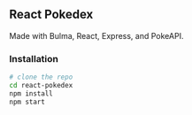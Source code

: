 ## React Pokedex
Made with Bulma, React, Express, and PokeAPI.

### Installation

```sh
# clone the repo
cd react-pokedex
npm install
npm start 
```
